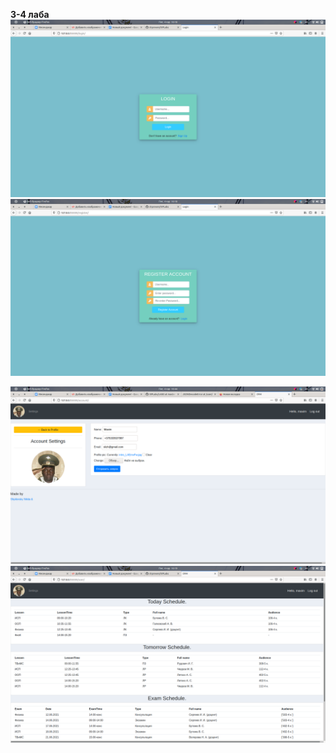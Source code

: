 **3-4 лаба**
![Alt text](screenshots/1.png)
![Alt text](screenshots/2.png)

![Alt text](screenshots/4.png)
![Alt text](screenshots/3.png)
